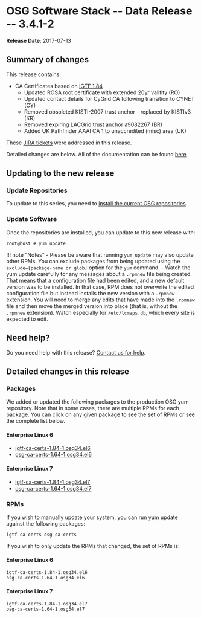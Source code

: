 OSG Software Stack -- Data Release -- 3.4.1-2
=============================================

**Release Date**: 2017-07-13

Summary of changes
------------------

This release contains:

-   CA Certificates based on [IGTF 1.84](http://dist.eugridpma.info/distribution/igtf/current/CHANGES)
    -   Updated ROSA root certificate with extended 20yr valitity (RO)
    -   Updated contact details for CyGrid CA following transition to CYNET (CY)
    -   Removed obsoleted KISTI-2007 trust anchor - replaced by KISTIv3 (KR)
    -   Removed expiring LACGrid trust anchor a9082267 (BR)
    -   Added UK Pathfinder AAAI CA 1 to unaccredited (misc) area (UK)

These [JIRA tickets](https://jira.opensciencegrid.org/issues/?jql=project%20%3D%20SOFTWARE%20AND%20fixVersion%20%3D%203.4.1-2%20ORDER%20BY%20priority%20DESC%2C%20key%20DESC) were addressed in this release.

Detailed changes are below. All of the documentation can be found [here](../../index.md)

Updating to the new release
---------------------------

### Update Repositories

To update to this series, you need to [install the current OSG repositories](../../common/yum.md#install-the-osg-repositories).

### Update Software

Once the repositories are installed, you can update to this new release with:

``` console
root@host # yum update
```

!!! note "Notes"
    -   Please be aware that running `yum update` may also update other RPMs. You can exclude packages from being updated using the `--exclude=[package-name or glob]` option for the `yum` command.
    -   Watch the yum update carefully for any messages about a `.rpmnew` file being created. That means that a configuration file had been edited, and a new default version was to be installed. In that case, RPM does not overwrite the edited configuration file but instead installs the new version with a `.rpmnew` extension. You will need to merge any edits that have made into the `.rpmnew` file and then move the merged version into place (that is, without the `.rpmnew` extension). Watch especially for `/etc/lcmaps.db`, which every site is expected to edit.

Need help?
----------

Do you need help with this release? [Contact us for help](../../common/help.md).

Detailed changes in this release
--------------------------------

### Packages

We added or updated the following packages to the production OSG yum repository. Note that in some cases, there are multiple RPMs for each package. You can click on any given package to see the set of RPMs or see the complete list below.

#### Enterprise Linux 6

-   [igtf-ca-certs-1.84-1.osg34.el6](https://koji.chtc.wisc.edu/koji/search?match=glob&type=build&terms=igtf-ca-certs-1.84-1.osg34.el6)
-   [osg-ca-certs-1.64-1.osg34.el6](https://koji.chtc.wisc.edu/koji/search?match=glob&type=build&terms=osg-ca-certs-1.64-1.osg34.el6)

#### Enterprise Linux 7

-   [igtf-ca-certs-1.84-1.osg34.el7](https://koji.chtc.wisc.edu/koji/search?match=glob&type=build&terms=igtf-ca-certs-1.84-1.osg34.el7)
-   [osg-ca-certs-1.64-1.osg34.el7](https://koji.chtc.wisc.edu/koji/search?match=glob&type=build&terms=osg-ca-certs-1.64-1.osg34.el7)

### RPMs

If you wish to manually update your system, you can run yum update against the following packages:

    igtf-ca-certs osg-ca-certs

If you wish to only update the RPMs that changed, the set of RPMs is:

#### Enterprise Linux 6

``` file
igtf-ca-certs-1.84-1.osg34.el6
osg-ca-certs-1.64-1.osg34.el6
```

#### Enterprise Linux 7

``` file
igtf-ca-certs-1.84-1.osg34.el7
osg-ca-certs-1.64-1.osg34.el7
```

